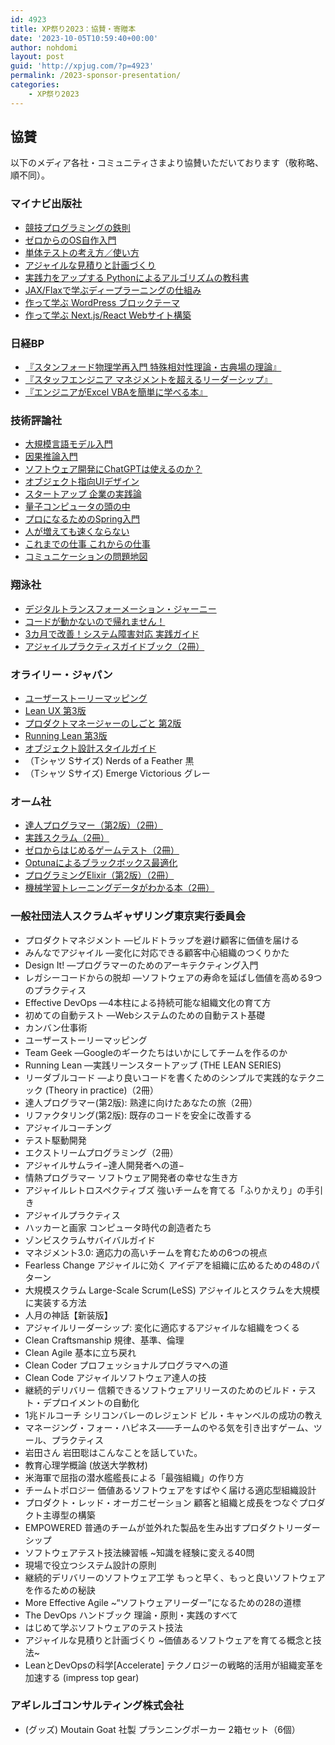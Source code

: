 ```yaml
---
id: 4923
title: XP祭り2023：協賛・寄贈本
date: '2023-10-05T10:59:40+00:00'
author: nohdomi
layout: post
guid: 'http://xpjug.com/?p=4923'
permalink: /2023-sponsor-presentation/
categories:
    - XP祭り2023
---
```


## 協賛

以下のメディア各社・コミュニティさまより協賛いただいております（敬称略、順不同）。

### マイナビ出版社

- [競技プログラミングの鉄則](https://book.mynavi.jp/ec/products/detail/id=131288)
- [ゼロからのOS自作入門](https://book.mynavi.jp/ec/products/detail/id=121220)
- [単体テストの考え方／使い方](https://book.mynavi.jp/ec/products/detail/id=134252)
- [アジャイルな見積りと計画づくり](https://book.mynavi.jp/ec/products/detail/id=22141)
- [実践力をアップする Pythonによるアルゴリズムの教科書](https://book.mynavi.jp/ec/products/detail/id=138749)
- [JAX/Flaxで学ぶディープラーニングの仕組み](https://book.mynavi.jp/ec/products/detail/id=135373)
- [作って学ぶ WordPress ブロックテーマ](https://book.mynavi.jp/ec/products/detail/id=135047)
- [作って学ぶ Next.js/React Webサイト構築](https://book.mynavi.jp/ec/products/detail/id=130848)

### 日経BP

- [『スタンフォード物理学再入門 特殊相対性理論・古典場の理論』](https://bookplus.nikkei.com/atcl/catalog/23/04/10/00765/)
- [『スタッフエンジニア マネジメントを超えるリーダーシップ』](https://bookplus.nikkei.com/atcl/catalog/23/04/07/00760/)
- [『エンジニアがExcel VBAを簡単に学べる本』](https://bookplus.nikkei.com/atcl/catalog/23/06/19/00876/)

### 技術評論社

- [大規模言語モデル入門](https://gihyo.jp/book/2023/978-4-297-13633-8)
- [因果推論入門](https://gihyo.jp/book/2023/978-4-297-13417-4)
- [ソフトウェア開発にChatGPTは使えるのか？](https://gihyo.jp/book/2023/978-4-297-13615-4)
- [オブジェクト指向UIデザイン](https://gihyo.jp/book/2020/978-4-297-11351-3)
- [スタートアップ 企業の実践論](https://gihyo.jp/book/2023/978-4-297-13401-3)
- [量子コンピュータの頭の中](https://gihyo.jp/book/2023/978-4-297-13511-9)
- [プロになるためのSpring入門](https://gihyo.jp/book/2023/978-4-297-13613-0)
- [人が増えても速くならない](https://gihyo.jp/book/2023/978-4-297-13565-2)
- [これまでの仕事 これからの仕事](https://gihyo.jp/book/2023/978-4-297-13553-9)
- [コミュニケーションの問題地図](https://gihyo.jp/book/2023/978-4-297-13595-9)

### 翔泳社

- [デジタルトランスフォーメーション・ジャーニー](https://www.shoeisha.co.jp/book/detail/9784798172569)
- [コードが動かないので帰れません！ ](https://www.shoeisha.co.jp/book/detail/9784798180670)
- [3カ月で改善！システム障害対応 実践ガイド](https://www.shoeisha.co.jp/book/detail/9784798178905)
- [アジャイルプラクティスガイドブック（2冊）](https://www.shoeisha.co.jp/book/detail/9784798176727)

### オライリー・ジャパン

- [ユーザーストーリーマッピング](https://www.oreilly.co.jp/books/9784873117324/)
- [Lean UX 第3版](https://www.oreilly.co.jp/books/9784873119984/)
- [プロダクトマネージャーのしごと 第2版](https://www.oreilly.co.jp/books/9784814400430/)
- [Running Lean 第3版](https://www.oreilly.co.jp/books/9784814400263/)
- [オブジェクト設計スタイルガイド](https://www.oreilly.co.jp/books/9784814400331/)
- （Tシャツ Sサイズ) Nerds of a Feather 黒
- （Tシャツ Sサイズ) Emerge Victorious グレー

### オーム社

- [達人プログラマー（第2版）（2冊）](https://www.ohmsha.co.jp/book/9784274226298/)
- [実践スクラム（2冊）](https://www.ohmsha.co.jp/book/9784274230431/)
- [ゼロからはじめるゲームテスト（2冊）](https://www.ohmsha.co.jp/book/9784274230677/)
- [Optunaによるブラックボックス最適化](https://www.ohmsha.co.jp/book/9784274230103/)
- [プログラミングElixir（第2版）（2冊）](https://www.ohmsha.co.jp/book/9784274226373/)
- [機械学習トレーニングデータがわかる本（2冊）](https://www.ohmsha.co.jp/book/9784274230448/)

### 一般社団法人スクラムギャザリング東京実行委員会

- プロダクトマネジメント ―ビルドトラップを避け顧客に価値を届ける
- みんなでアジャイル ―変化に対応できる顧客中心組織のつくりかた
- Design It! ―プログラマーのためのアーキテクティング入門
- レガシーコードからの脱却 ―ソフトウェアの寿命を延ばし価値を高める9つのプラクティス
- Effective DevOps ―4本柱による持続可能な組織文化の育て方
- 初めての自動テスト ―Webシステムのための自動テスト基礎
- カンバン仕事術
- ユーザーストーリーマッピング
- Team Geek ―Googleのギークたちはいかにしてチームを作るのか
- Running Lean ―実践リーンスタートアップ (THE LEAN SERIES)
- リーダブルコード ―より良いコードを書くためのシンプルで実践的なテクニック (Theory in practice)（2冊）
- 達人プログラマー(第2版): 熟達に向けたあなたの旅（2冊）
- リファクタリング(第2版): 既存のコードを安全に改善する
- アジャイルコーチング
- テスト駆動開発
- エクストリームプログラミング（2冊）
- アジャイルサムライ−達人開発者への道−
- 情熱プログラマー ソフトウェア開発者の幸せな生き方
- アジャイルレトロスペクティブズ 強いチームを育てる「ふりかえり」の手引き
- アジャイルプラクティス
- ハッカーと画家 コンピュータ時代の創造者たち
- ゾンビスクラムサバイバルガイド
- マネジメント3.0: 適応力の高いチームを育むための6つの視点
- Fearless Change アジャイルに効く アイデアを組織に広めるための48のパターン
- 大規模スクラム Large-Scale Scrum(LeSS) アジャイルとスクラムを大規模に実装する方法
- 人月の神話【新装版】
- アジャイルリーダーシップ: 変化に適応するアジャイルな組織をつくる
- Clean Craftsmanship 規律、基準、倫理
- Clean Agile 基本に立ち戻れ
- Clean Coder プロフェッショナルプログラマへの道
- Clean Code アジャイルソフトウェア達人の技
- 継続的デリバリー 信頼できるソフトウェアリリースのためのビルド・テスト・デプロイメントの自動化
- 1兆ドルコーチ シリコンバレーのレジェンド ビル・キャンベルの成功の教え
- マネージング・フォー・ハピネス――チームのやる気を引き出すゲーム、ツール、プラクティス
- 岩田さん 岩田聡はこんなことを話していた。
- 教育心理学概論 (放送大学教材)
- 米海軍で屈指の潜水艦艦長による「最強組織」の作り方
- チームトポロジー 価値あるソフトウェアをすばやく届ける適応型組織設計
- プロダクト・レッド・オーガニゼーション 顧客と組織と成長をつなぐプロダクト主導型の構築
- EMPOWERED 普通のチームが並外れた製品を生み出すプロダクトリーダーシップ
- ソフトウェアテスト技法練習帳 ~知識を経験に変える40問
- 現場で役立つシステム設計の原則
- 継続的デリバリーのソフトウェア工学 もっと早く、もっと良いソフトウェアを作るための秘訣
- More Effective Agile ~“ソフトウェアリーダー”になるための28の道標
- The DevOps ハンドブック 理論・原則・実践のすべて
- はじめて学ぶソフトウェアのテスト技法
- アジャイルな見積りと計画づくり ~価値あるソフトウェアを育てる概念と技法~
- LeanとDevOpsの科学\[Accelerate\] テクノロジーの戦略的活用が組織変革を加速する (impress top gear)

### アギレルゴコンサルティング株式会社

- (グッズ) Moutain Goat 社製 プランニングポーカー 2箱セット（6個）